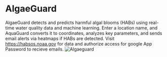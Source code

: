 # AlgaeGuard
AlgaeGuard detects and predicts harmful algal blooms (HABs) using real-time water quality data and machine learning. Enter a location name, and AquaGuard converts it to coordinates, analyzes key parameters, and sends email alerts via heatmaps if HABs are detected. Visit https://habsos.noaa.gov for data and authorize access for google App Password to recieve emails.
![Algaeguard](https://github.com/Kratos2core/AlgaeGuard/assets/101999259/0e16f34e-1803-4bb0-a3d8-1f400531c9a8)
